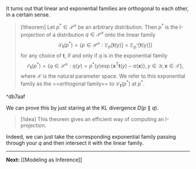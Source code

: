 It turns out that linear and exponential families are orthogonal to each other, in a certain sense.

> [!theorem]
> Let $p^{*}\in \mathcal{P}^{\mathcal{Y}}$ be an arbitrary distribution. Then $p^{*}$ is the I-projection of a distribution $q\in \mathcal{P}^{\mathcal{Y}}$ onto the linear family
> $$
> \mathcal{L}_{\mathbf{t}}(p^{*})=\{ p \in \mathcal{P}^{\mathcal{Y}} : \mathbb{E}_{p}[\mathbf{t}(\mathsf{y})]=\mathbb{E}_{p^{*}}[\mathbf{t}(\mathsf{y})] \}
> $$
> for any choice of $\mathbf{t}$, if and only if $q$ is in the exponential family
> $$
> \mathcal{E}_{\mathbf{t}}(p^{*})=\{ q\in \mathcal{P}^{\mathcal{Y}} : q(y)=p^{*}(y)\exp \{ \mathbf{x}^{T}\mathbf{t}(y)-\alpha(\mathbf{x}) \},y\in \mathcal{Y},\mathbf{x}\in \mathcal{X} \},
> $$
> where $\mathcal{X}$ is the natural parameter space. We refer to this exponential family as the ==orthogonal family== to $\mathcal{L}_{\mathbf{t}}(p^{*})$ at $p^{*}$.

^db7aaf

We can prove this by just staring at the KL divergence $D(p\parallel q)$. 

> [!idea]
> This theorem gives an efficient way of computing an I-projection.

Indeed, we can just take the corresponding exponential family passing through your $q$ and then intersect it with the linear family.

---

**Next:** [[Modeling as Inference]]


